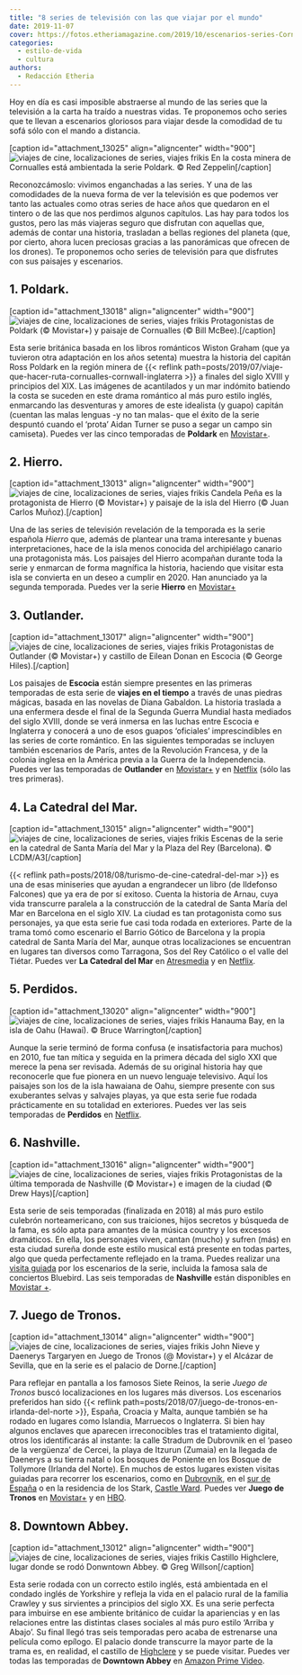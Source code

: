 ```yaml
---
title: "8 series de televisión con las que viajar por el mundo"
date: 2019-11-07
cover: https://fotos.etheriamagazine.com/2019/10/escenarios-series-Cornualles-Poldark.jpg
categories: 
  - estilo-de-vida
  - cultura
authors: 
  - Redacción Etheria
---
```


Hoy en día es casi imposible abstraerse al mundo de las series que la televisión a la 
carta ha traído a nuestras vidas. Te proponemos ocho series que te llevan a escenarios 
gloriosos para viajar desde la comodidad de tu sofá sólo con el mando a distancia. 

\[caption id="attachment\_13025" align="aligncenter" width="900"\]![viajes de cine, localizaciones de series, viajes frikis](https://fotos.etheriamagazine.com/2019/10/escenarios-series-Cornualles-Poldark.jpg "En la costa minera de Cornualles está ambientada la serie Poldark. © Red Zeppelin") En la costa minera de Cornualles está ambientada la serie Poldark. © Red Zeppelin\[/caption\]

Reconozcámoslo: vivimos enganchadas a las series. Y una de las comodidades de la nueva forma de ver la televisión es que podemos ver tanto las actuales como otras series de hace años que quedaron en el tintero o de las que nos perdimos algunos capítulos. Las hay para todos los gustos, pero las más viajeras seguro que disfrutan con aquellas que, además de contar una historia, trasladan a bellas regiones del planeta (que, por cierto, ahora lucen preciosas gracias a las panorámicas que ofrecen de los drones). Te proponemos ocho series de televisión para que disfrutes con sus paisajes y escenarios.

## 1\. Poldark.

\[caption id="attachment\_13018" align="aligncenter" width="900"\]![viajes de cine, localizaciones de series, viajes frikis](https://fotos.etheriamagazine.com/2019/10/Escenarios-series-Poldark.jpg "Protagonistas de Poldark (© Movistar+) y paisaje de Cornualles (© Bill McBee).") Protagonistas de Poldark (© Movistar+) y paisaje de Cornualles (© Bill McBee).\[/caption\]

Esta serie británica basada en los libros románticos Wiston Graham (que ya tuvieron otra adaptación en los años setenta) muestra la historia del capitán Ross Poldark en la región minera de {{< reflink path=posts/2019/07/viaje-que-hacer-ruta-cornualles-cornwall-inglaterra >}} a finales del siglo XVIII y principios del XIX. Las imágenes de acantilados y un mar indómito batiendo la costa se suceden en este drama romántico al más puro estilo inglés, enmarcando las desventuras y amores de este idealista (y guapo) capitán (cuentan las malas lenguas -y no tan malas- que el éxito de la serie despuntó cuando el ‘prota’ Aidan Turner se puso a segar un campo sin camiseta). Puedes ver las cinco temporadas de **Poldark** en [Movistar+](https://ver.movistarplus.es).

## 2\. Hierro.

\[caption id="attachment\_13013" align="aligncenter" width="900"\]![viajes de cine, localizaciones de series, viajes frikis](https://fotos.etheriamagazine.com/2019/10/Escenarios-series-El-Hierro.jpg "Candela Peña es la protagonista de Hierro (© Movistar+) y paisaje de la isla del Hierro (© Juan Carlos Muñoz).") Candela Peña es la protagonista de Hierro (© Movistar+) y paisaje de la isla del Hierro (© Juan Carlos Muñoz).\[/caption\]

Una de las series de televisión revelación de la temporada es la serie española _Hierro_ que, además de plantear una trama interesante y buenas interpretaciones, hace de la isla menos conocida del archipiélago canario una protagonista más. Los paisajes del Hierro acompañan durante toda la serie y enmarcan de forma magnífica la historia, haciendo que visitar esta isla se convierta en un deseo a cumplir en 2020. Han anunciado ya la segunda temporada. Puedes ver la serie **Hierro** en [Movistar+](https://ver.movistarplus.es)

## 3\. Outlander.

\[caption id="attachment\_13017" align="aligncenter" width="900"\]![viajes de cine, localizaciones de series, viajes frikis](https://fotos.etheriamagazine.com/2019/10/Escenarios-series-Outlander-escocia.jpg "Protagonistas de Outlander (© Movistar+) y castillo de Eilean Donan en Escocia (© George Hiles).") Protagonistas de Outlander (© Movistar+) y castillo de Eilean Donan en Escocia (© George Hiles).\[/caption\]

Los paisajes de **Escocia** están siempre presentes en las primeras temporadas de esta serie de **viajes en el tiempo** a través de unas piedras mágicas, basada en las novelas de Diana Gabaldon. La historia traslada a una enfermera desde el final de la Segunda Guerra Mundial hasta mediados del siglo XVIII, donde se verá inmersa en las luchas entre Escocia e Inglaterra y conocerá a uno de esos guapos ‘oficiales’ imprescindibles en las series de corte romántico. En las siguientes temporadas se incluyen también escenarios de París, antes de la Revolución Francesa, y de la colonia inglesa en la América previa a la Guerra de la Independencia. Puedes ver las temporadas de **Outlander** en [Movistar+](https://ver.movistarplus.es) y en [Netflix](https://www.netflix.com/es/) (sólo las tres primeras).

## 4\. La Catedral del Mar.

\[caption id="attachment\_13015" align="aligncenter" width="900"\]![viajes de cine, localizaciones de series, viajes frikis](https://fotos.etheriamagazine.com/2019/10/Escenarios-series-la-catedral-del-mar-Barcelona.jpg "Escenas de la serie en la catedral de Santa María del Mar y la Plaza del Rey (Barcelona).") Escenas de la serie en la catedral de Santa María del Mar y la Plaza del Rey (Barcelona). © LCDM/A3\[/caption\]

{{< reflink path=posts/2018/08/turismo-de-cine-catedral-del-mar >}} es una de esas miniseries que ayudan a engrandecer un libro (de Ildefonso Falcones) que ya era de por sí exitoso. Cuenta la historia de Arnau, cuya vida transcurre paralela a la construcción de la catedral de Santa María del Mar en Barcelona en el siglo XIV. La ciudad es tan protagonista como sus personajes, ya que esta serie fue casi toda rodada en exteriores. Parte de la trama tomó como escenario el Barrio Gótico de Barcelona y la propia catedral de Santa María del Mar, aunque otras localizaciones se encuentran en lugares tan diversos como Tarragona, Sos del Rey Católico o el valle del Tiétar. Puedes ver **La Catedral del Mar** en [Atresmedia](https://www.atresplayer.com) y en [Netflix](https://www.netflix.com/es/).

## 5\. Perdidos.

\[caption id="attachment\_13020" align="aligncenter" width="900"\]![viajes de cine, localizaciones de series, viajes frikis](https://fotos.etheriamagazine.com/2019/10/Escenarios-series-Perdidos-Hawai.jpg "Hanauma Bay, en la isla de Oahu (Hawai).") Hanauma Bay, en la isla de Oahu (Hawai). © Bruce Warrington\[/caption\]

Aunque la serie terminó de forma confusa (e insatisfactoria para muchos) en 2010, fue tan mítica y seguida en la primera década del siglo XXI que merece la pena ser revisada. Además de su original historia hay que reconocerle que fue pionera en un nuevo lenguaje televisivo. Aquí los paisajes son los de la isla hawaiana de Oahu, siempre presente con sus exuberantes selvas y salvajes playas, ya que esta serie fue rodada prácticamente en su totalidad en exteriores. Puedes ver las seis temporadas de **Perdidos** en [Netflix](https://www.netflix.com/es/).

## 6\. Nashville.

\[caption id="attachment\_13016" align="aligncenter" width="900"\]![viajes de cine, localizaciones de series, viajes frikis](https://fotos.etheriamagazine.com/2019/10/Escenarios-series-Nashville.jpg "Protagonistas de la última temporada de Nashville (© Movistar+) e imagen de la ciudad (© Drew Hays)") Protagonistas de la última temporada de Nashville (© Movistar+) e imagen de la ciudad (© Drew Hays)\[/caption\]

Esta serie de seis temporadas (finalizada en 2018) al más puro estilo culebrón norteamericano, con sus traiciones, hijos secretos y búsqueda de la fama, es sólo apta para amantes de la música country y los excesos dramáticos. En ella, los personajes viven, cantan (mucho) y sufren (más) en esta ciudad sureña donde este estilo musical está presente en todas partes, algo que queda perfectamente reflejado en la trama. Puedes realizar una [visita guiada](https://www.getyourguide.es/nashville-l1279/nashville-descubre-los-lugares-de-la-famosa-serie-de-tv-t106426/) por los escenarios de la serie, incluida la famosa sala de conciertos Bluebird. Las seis temporadas de **Nashville** están disponibles en [Movistar +](https://ver.movistarplus.es).

## 7\. Juego de Tronos.

\[caption id="attachment\_13014" align="aligncenter" width="900"\]![viajes de cine, localizaciones de series, viajes frikis](https://fotos.etheriamagazine.com/2019/10/Escenarios-series-Juego-de-Tronos.jpg "John Nieve y Daenerys Targaryen en Juego de Tronos (@ Movistar+) y el Alcázar de Sevilla, que en la serie es el palacio de Dorne.") John Nieve y Daenerys Targaryen en Juego de Tronos (@ Movistar+) y el Alcázar de Sevilla, que en la serie es el palacio de Dorne.\[/caption\]

Para reflejar en pantalla a los famosos Siete Reinos, la serie _Juego de Tronos_ buscó localizaciones en los lugares más diversos. Los escenarios preferidos han sido {{< reflink path=posts/2018/07/juego-de-tronos-en-irlanda-del-norte >}}, España, Croacia y Malta, aunque también se ha rodado en lugares como Islandia, Marruecos o Inglaterra. Si bien hay algunos enclaves que aparecen irreconocibles tras el tratamiento digital, otros los identificarás al instante: la calle Stradum de Dubrovnik en el ‘paseo de la vergüenza’ de Cercei, la playa de Itzurun (Zumaia) en la llegada de Daenerys a su tierra natal o los bosques de Poniente en los Bosque de Tollymore (Irlanda del Norte). En muchos de estos lugares existen visitas guiadas para recorrer los escenarios, como en [Dubrovnik](https://www.getyourguide.es/s/?partner_id=IQMVMN8&utm_medium=online_publisher&utm_source=ab_internet_networks_2008_sl&currency=EUR&q=Dubrovnik&et=62077), en el [sur de España](https://www.logitravel.com/circuitos/sur-de-espana-ruta-de-juego-de-tronos-26738234.html) o en la residencia de los Stark, [Castle Ward](http://www.gameofthrones-winterfelltours.com). Puedes ver **Juego de Tronos** en [Movistar+](https://ver.movistarplus.es) y en [HBO](https://es.hboespana.com).

## 8\. Downtown Abbey.

\[caption id="attachment\_13012" align="aligncenter" width="900"\]![viajes de cine, localizaciones de series, viajes frikis](https://fotos.etheriamagazine.com/2019/10/Escenarios-series-Downtown-Abbey.jpg "Castillo Highclere, lugar donde se rodó Donwntown Abbey. © Greg Willson") Castillo Highclere, lugar donde se rodó Donwntown Abbey. © Greg Willson\[/caption\]

Esta serie rodada con un correcto estilo inglés, está ambientada en el condado inglés de Yorkshire y refleja la vida en el palacio rural de la familia Crawley y sus sirvientes a principios del siglo XX. Es una serie perfecta para imbuirse en ese ambiente británico de cuidar la apariencias y en las relaciones entre las distintas clases sociales al más puro estilo ‘Arriba y Abajo’. Su final llegó tras seis temporadas pero acaba de estrenarse una película como epílogo. El palacio donde transcurre la mayor parte de la trama es, en realidad, el castillo de [Highclere](https://www.highclerecastle.co.uk) y se puede visitar. Puedes ver todas las temporadas de **Downtown Abbey** en [Amazon Prime Video](https://www.primevideo.com).
